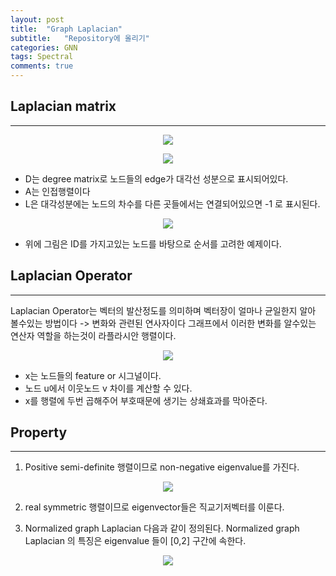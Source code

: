```yaml
---
layout: post
title:  "Graph Laplacian"
subtitle:   "Repository에 올리기"
categories: GNN
tags: Spectral
comments: true
---
```

## Laplacian matrix
---
<p align=center>
<image src="https://wikimedia.org/api/rest_v1/media/math/render/svg/712994d22cc3a9e0bd6148764a17c1628f843062
" >
</p>

<p align=center>
<image src="https://wikimedia.org/api/rest_v1/media/math/render/svg/0cb1fbbbf7819fa84d4f0b1cad18620b08f0c2e9
" >
</p>

+ D는 degree matrix로 노드들의 edge가 대각선 성분으로 표시되어있다.
+ A는 인접행렬이다 
+ L은 대각성분에는 노드의 차수를 다른 곳들에서는 연결되어있으면 -1 로 표시된다.


<p align=center>
<image src="https://user-images.githubusercontent.com/70193130/165730840-cba98d91-b412-4f64-839a-420b96f7fb08.png
" >
</p>

+ 위에 그림은 ID를 가지고있는 노드를 바탕으로 순서를 고려한 예제이다.

## Laplacian Operator
---
Laplacian Operator는 벡터의 발산정도를 의미하며 벡터장이 얼마나 균일한지 알아 볼수있는 방법이다 -> 변화와 관련된 연사자이다
그래프에서 이러한 변화를 알수있는 연산자 역할을 하는것이 라플라시안 행렬이다. 

<p align=center>
<image src="https://img1.daumcdn.net/thumb/R1280x0/?scode=mtistory2&fname=https%3A%2F%2Fblog.kakaocdn.net%2Fdn%2FbhqGQI%2Fbtrti4ajdu1%2FqNzQnq1rdkp8DY7rSvKKwK%2Fimg.png" >
</p>
 
 + x는 노드들의 feature or 시그널이다.
 + 노드 u에서 이웃노드 v 차이를 계산할 수 있다.
 + x를 행렬에 두번 곱해주어 부호때문에 생기는 상쇄효과를 막아준다. 

 ## Property
 ---
1. Positive semi-definite 행렬이므로 non-negative eigenvalue를 가진다.
<p align=center>
<image src="https://user-images.githubusercontent.com/70193130/165746560-ecc19f3b-c11d-4321-97e3-0eef929653c1.png">
</p>

2. real symmetric 행렬이므로 eigenvector들은 직교기저벡터를 이룬다.
<n> 
</n>

3. Normalized graph Laplacian 다음과 같이 정의된다.
    Normalized graph Laplacian 의 특징은 eigenvalue 들이 [0,2]  구간에 속한다.


<p align=center>
<image src="https://wikimedia.org/api/rest_v1/media/math/render/svg/6c30b21a510c3e9678bd5b7a4bf172e8fc8aaeff
">
</p>


